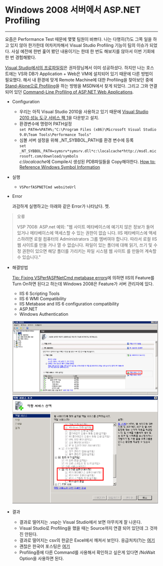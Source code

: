 # Windows 2008 서버에서 ASP.NET Profiling
___

요즘은 Performance Test 때문에 몇몇 팀원이 바쁘다.
나는 다행히(?)도 그쪽 일을 하고 있지 않아 한가한데 여차저차해서 Visual Studio Profiling 기능이 팀의 이슈가 되었다.
사실 예전에 한번 훑어 봤던 내용이기는 한데 한 번도 해보지를 않아서 이번 기회에 한 번 경험해봤다.

[Visual Studio에서의 프로파일링][AnalyzingApplicationPerformance]은 권차장님께서 이미 성공하셨다.
하지만 나는 호스트에는 VS와 DB가 Application + Web은 VM에 설치되어 있기 때문에 다른 방법이 필요했다.
해서 내 환경에 맞게 Remote Machine에 대한 Profiling을 찾아보던 중에 [Stand-Alone으로 Profiling][StandAloneProfiling]을 하는 방벙을 MSDN에서 찾게 되었다.
그리고 그와 연결되어 있던 [Command-Line Profiling of ASP.NET Web Applications][StandAloneASPNETProfiling].

+ Configuration

	+ 우리는 아직 Visual Studio 2010을 사용하고 있기 때문에 [Visual Studio 2010 성능 도구 서비스 팩 1][VS2010PerformanceTool]을 다운받고 설치.
	+ 환경변수에 명령어 PATH설정  
		`set PATH=%PATH%;"C:\Program Files (x86)\Microsoft Visual Studio 9.0\Team Tools\Performance Tools"`
	+ 심볼 서버 설정을 위해 \_NT\_SYBBOL\_PATH를 환경 변수에 등록  
		`set _NT_SYBBOL_PATH=symsrv*symsrv.dll*c:\localcache*http://msdl.microsoft.com/download/symbols`  
		*c:\localcache*에 Compile시 생성된 PDB파일들을 Copy해야한다. [How to: Reference Windows Symbol Information][SymbolServer]

+ 실행

	+ `VSPerfASPNETCmd websiteUrl`

+ Error

	과감하게 실행하고는 아래와 같은 Error가 나타났다. 쳇.
> 오류
>
>	VSP 7008: ASP.net 예외: "웹 사이트 메타베이스에 예기치 않은 정보가 들어 있거나 메타베이스에 액세스할 수 있는 권한이 없습
	니다. IIS 메타베이스에 액세스하려면 로컬 컴퓨터의 Administrators 그룹 멤버여야 합니다. 따라서 로컬 IIS 웹 사이트를 만들
	거나 열 수 없습니다. 파일이 있는 폴더에 대해 읽기, 쓰기 및 수정 권한이 있으면 해당 폴더를 가리키는 파일 시스템 웹 사이트
	를 만들어 계속할 수 있습니다."

+ 해결방법

	[Tip: Fixing VSPerfASPNetCmd metabase errors][MetabaseErrorFix]에 의하면 IIS의 Feature를 Turn On하면 된다고 하는데 Windows 2008은 Feature가 서버 관리자에 있다.
	
	+ IIS 6 Scripting Tools
	+ IIS 6 WMI Compatibility
	+ IIS Metabase and IIS 6 configuration compatibility
	+ ASP.NET
	+ Windows Authentication
	
	![서버 관리자][ServerManager]
	![역할 서비스 추가][AddRoleService]

+ 결과

	+ 결과로 떨어지는 .vsp는 Visual Studio에서 보면 야무치게 잘 나온다.
	+ Visual Studio로 Profiling을 했을 때는 Source까지 연결 되어 있던데 그 것까진 안된다.
	+ 결과로 떨어지는 csv의 한글은 Excel에서 깨져서 보인다. 응급처치(?)는 [여기][ExcelKorean]
	+ 괜찮은 한국어 포스팅은 [여기][StandAloneProfilingKor]
	+ Profiling중에 다른 Command를 사용해서 확인하고 싶은게 있다면 /NoWait Option을 사용하면 된다.
	
[AnalyzingApplicationPerformance]: http://msdn.microsoft.com/en-us/library/z9z62c29(v=vs.100).aspx
[StandAloneProfiling]: http://msdn.microsoft.com/en-us/library/dd255411(v=vs.100).aspx
[StandAloneASPNETProfiling]: http://msdn.microsoft.com/en-us/library/dd255401(v=vs.100).aspx
[VS2010PerformanceTool]: http://www.microsoft.com/ko-kr/download/details.aspx?id=23205
[SymbolServer]: http://msdn.microsoft.com/en-us/library/89axdy6y(v=vs.100).aspx
[MetabaseErrorFix]: http://blogs.msdn.com/b/profiler/archive/2010/07/23/tip-fixing-vsperfaspnetcmd-metabase-errors.aspx
[ServerManager]: /assets/posts/2013/2013-08-09-profiling-error/WindowsFeatureOn2008_001.png
[AddRoleService]: /assets/posts/2013/2013-08-09-profiling-error/WindowsFeatureOn2008_002.png
[ExcelKorean]: http://blog.daum.net/sualchi/13720149
[StandAloneProfilingKor]: http://plantrue.tistory.com/24